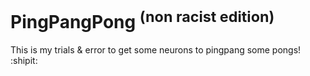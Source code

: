 # PingPangPong <sup>(non racist edition)</sup>
This is my trials & error to get some neurons to pingpang some pongs! :shipit:
